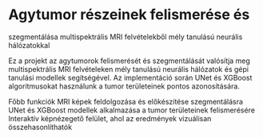 # Agytumor részeinek felismerése és 
szegmentálása multispektrális MRI 
felvételekből mély tanulású neurális 
hálózatokkal 

Ez a projekt az agytumorok felismerését és szegmentálását valósítja meg multispektrális MRI felvételeken mély tanulású neurális hálózatok és gépi tanulási modellek segítségével. 
Az implementáció során UNet és XGBoost algoritmusokat használunk a tumor területeinek pontos azonosítására.

Főbb funkciók
MRI képek feldolgozása és előkészítése szegmentálásra
UNet és XGBoost modellek alkalmazása a tumor területeinek felismerésére
Interaktív képnézegető felület, ahol az eredmények vizuálisan összehasonlíthatók
